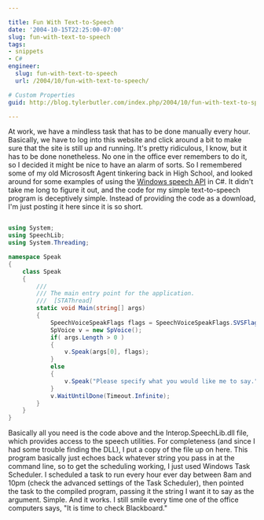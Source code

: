 ```yaml
---

title: Fun With Text-to-Speech
date: '2004-10-15T22:25:00-07:00'
slug: fun-with-text-to-speech
tags:
- snippets
- C#
engineer:
  slug: fun-with-text-to-speech
  url: /2004/10/fun-with-text-to-speech/

# Custom Properties
guid: http://blog.tylerbutler.com/index.php/2004/10/fun-with-text-to-speech/

---
```


At work, we have a mindless task that has to be done manually every hour.
Basically, we have to log into this website and click around a bit to make
sure that the site is still up and running. It's pretty ridiculous, I know,
but it has to be done nonetheless. No one in the office ever remembers to do
it, so I decided it might be nice to have an alarm of sorts. So I remembered
some of my old Micrososft Agent tinkering back in High School, and looked
around for some examples of using the [Windows speech API][1] in C#. It didn't
take me long to figure it out, and the code for my simple text-to-speech
program is deceptively simple. Instead of providing the code as a download,
I'm just posting it here since it is so short.

```csharp

using System;
using SpeechLib;
using System.Threading;

namespace Speak
{
    class Speak
    {
        ///
        /// The main entry point for the application.
        ///  [STAThread]
        static void Main(string[] args)
        {
            SpeechVoiceSpeakFlags flags = SpeechVoiceSpeakFlags.SVSFlagsAsync;
            SpVoice v = new SpVoice();
            if( args.Length > 0 )
            {
                v.Speak(args[0], flags);
            }
            else
            {
                v.Speak("Please specify what you would like me to say.", flags );
            }
            v.WaitUntilDone(Timeout.Infinite);
        }
    }
}
```

Basically all you need is the code above and the Interop.SpeechLib.dll file,
which provides access to the speech utilities. For completeness (and since I
had some trouble finding the DLL), I put a copy of the file up on here.
This program basically just echoes back whatever string you pass in at the
command line, so to get the scheduling working, I just used Windows Task
Scheduler. I scheduled a task to run every hour ever day between 8am and 10pm
(check the advanced settings of the Task Scheduler), then pointed the task to
the compiled program, passing it the string I want it to say as the argument.
Simple. And it works. I still smile every time one of the office computers
says, "It is time to check Blackboard."

   [1]: http://www.microsoft.com/speech/download/sdk51/
